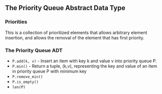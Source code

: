 ## The Priority Queue Abstract Data Type
### Priorities
This is a collection of prioritized elements that allows arbitrary element insertion, and allows the removal of the element that has first priority.
### The Priority Queue ADT
* `P.add(k, v)` - Insert an item with key k and value v into priority queue P.
* `P.min()` - Return a tuple, (k,v), representing the key and value of an item in priority queue P with minimum key
* `P.remove_min()`
* `P.is_empty()`
* `len(P)`

